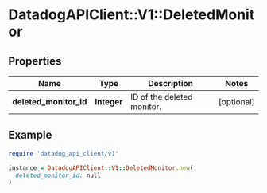 # DatadogAPIClient::V1::DeletedMonitor

## Properties

| Name | Type | Description | Notes |
| ---- | ---- | ----------- | ----- |
| **deleted_monitor_id** | **Integer** | ID of the deleted monitor. | [optional] |

## Example

```ruby
require 'datadog_api_client/v1'

instance = DatadogAPIClient::V1::DeletedMonitor.new(
  deleted_monitor_id: null
)
```

